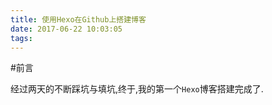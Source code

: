 ```yaml
---
title: 使用Hexo在Github上搭建博客
date: 2017-06-22 10:03:05
tags:
---
```


#前言

经过两天的不断踩坑与填坑,终于,我的第一个`Hexo`博客搭建完成了.

<!--more-->
